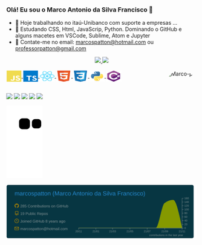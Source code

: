 ### Olá! Eu sou o Marco Antonio da Silva Francisco 👋



- 🔭 Hoje trabalhando no itaú-Unibanco com suporte a empresas ...
- 🌱 Estudando CSS, Html, JavaScrip, Python. Dominando o GitHub e alguns macetes em VSCode, Sublime, Atom e Jupyter
- 👯 Contate-me no email: marcospatton@hotmail.com ou professorpatton@gmail.com



<div align="center">
  <a href="https://github.com/marcospatton">
  <img height="180em" src="https://github-readme-stats.vercel.app/api?username=marcospatton&show_icons=true&theme=dracula&include_all_commits=true&count_private=true"/>
  <img height="180em" src="https://github-readme-stats.vercel.app/api/top-langs/?username=marcospatton&layout=compact&langs_count=7&theme=dracula"/>
</div>


<div style="display: inline_block"><br>
  <img align="center" alt="Marco-Js" height="30" width="40" src="https://raw.githubusercontent.com/devicons/devicon/master/icons/javascript/javascript-plain.svg">
  <img align="center" alt="Marco-Ts" height="30" width="40" src="https://raw.githubusercontent.com/devicons/devicon/master/icons/typescript/typescript-plain.svg">
  <img align="center" alt="Marco-React" height="30" width="40" src="https://raw.githubusercontent.com/devicons/devicon/master/icons/react/react-original.svg">
  <img align="center" alt="Marco-HTML" height="30" width="40" src="https://raw.githubusercontent.com/devicons/devicon/master/icons/html5/html5-original.svg">
  <img align="center" alt="Marco-CSS" height="30" width="40" src="https://raw.githubusercontent.com/devicons/devicon/master/icons/css3/css3-original.svg">
  <img align="center" alt="Marco-Python" height="30" width="40" src="https://raw.githubusercontent.com/devicons/devicon/master/icons/python/python-original.svg">
  <img align="center" alt="Marco-Csharp" height="30" width="40" src="https://raw.githubusercontent.com/devicons/devicon/master/icons/csharp/csharp-original.svg">
  <img align="right" alt="Marco-pic" height="150" style="border-radius:50px;" src="https://lh3.googleusercontent.com/ROgVLD6bOlY-pMMjLmddE7mNVSVm5UQrPa7xPApDKiU6YHHIGJxsaZ8gjm8XLdQV13PFGJtr1Cp3ZCnDGW9NaEBg7F6GvAAZVntocV678lC2coAoQ0TLpCG8zn2GB0ntmbZ8mb3OPsZOJ4o0szML9wkPfhTzsCG2AzD1u6_7l3WTcoZsRoqknNJHmb3gCU4SmaNh07FnW2YPN657J6NUh2C6us1DN0JpeePMADDphVRl4mS-clpmYD__Uvu3-rvT4wQJ2guu1NCLzH00nRKVZrXFl2NxwRGuVAuMRk0JlRufaNKGjpuik2_VYrKfK4Ao4A5wPt1D6_6RhU_75ZAmJp9uTYjSG_YRMpE8oMVqJRjjgm_34HlxwGI6Dx0XboN8VJTa_CSpwAFk7TVlxxdav2P_MB_5-aBcB8hPYH9rVURBSymgQXZNpUBEIvP4ACObE41RXTGWu13WiIJq0YNGuIUm-iq8JRmH6JxPHiN65lbXX6_IT4bN8BrTQbu2MrLJi0Hs7L6TLwJKJheYnUP4naJh7BsAOdIwZuezA9m-KWYjmz3eGYbVRmkojP8pd53ABwU2zDn71_CxzDPqLCbIZMr-NJD2PwLdnWgOPpbgzKTEnuXl8XqEjV0oxJJ3h5VvFl_CAfepJbKRxVR0quFdRp6jvfigETMHDBPsSE5N0IL3ACFbWb0r5td1SK9Cg-TNDdFukgbiIKi1qcXA0Qku9K0=w393-h600-no?authuser=0">
</div>

##
    
<div>
<a href="https://www.youtube.com/channel/UCXPjySg1P66c8zFoB3A9hBA" target="_blank"><img src="https://img.shields.io/badge/YouTube-FF0000?style=for-the-badge&logo=youtube&logoColor=white" target="_blank"></a>
  <a href="https://instagram.com/marcospatton" target="_blank"><img src="https://img.shields.io/badge/-Instagram-%23E4405F?style=for-the-badge&logo=instagram&logoColor=white" target="_blank"></a>
 	<a href="https://www.twitch.tv/marcospatton" target="_blank"><img src="https://img.shields.io/badge/Twitch-9146FF?style=for-the-badge&logo=twitch&logoColor=white" target="_blank"></a>
   <a href = "mailto:professorpatton@gmail.com"><img src="https://img.shields.io/badge/-Gmail-%23333?style=for-the-badge&logo=gmail&logoColor=white" target="_blank"></a>
  <a href="https://www.linkedin.com/in/marcospatton/" target="_blank"><img src="https://img.shields.io/badge/-LinkedIn-%230077B5?style=for-the-badge&logo=linkedin&logoColor=white" target="_blank"></a> 
 
  ![Snake animation](https://github.com/marcospatton/marcospatton/blob/output/github-contribution-grid-snake.svg)
  
  
  [![](https://raw.githubusercontent.com/marcospatton/marcospatton/main/profile-summary-card-output/solarized_dark/0-profile-details.svg)](https://github.com/vn7n24fzkq/github-profile-summary-cards)


</div>

